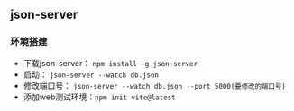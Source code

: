 ## json-server
### 环境搭建
- 下载json-server： `npm install -g json-server`
- 启动： `json-server --watch db.json`
- 修改端口号： `json-server --watch db.json --port 5000(要修改的端口号)`
- 添加web测试环境：`npm init vite@latest`
